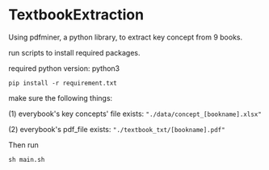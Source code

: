 # TextbookExtraction
Using pdfminer, a python library, to extract key concept from 9 books.

run scripts to install required packages.

required python version: python3

```shell
pip install -r requirement.txt
```

make sure the following things:

(1) everybook's key concepts' file exists: `"./data/concept_[bookname].xlsx"`

(2) everybook's pdf_file exists: `"./textbook_txt/[bookname].pdf"`


Then run

```shell
sh main.sh 
```




